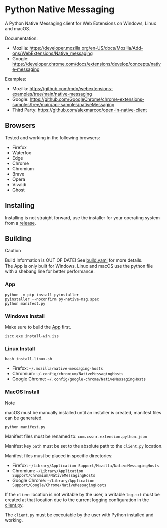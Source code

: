# Python Native Messaging

A Python Native Messaging client for Web Extensions on Windows, Linux and macOS.

Documentation:

- Mozilla: https://developer.mozilla.org/en-US/docs/Mozilla/Add-ons/WebExtensions/Native_messaging
- Google: https://developer.chrome.com/docs/extensions/develop/concepts/native-messaging

Examples:

- Mozilla: https://github.com/mdn/webextensions-examples/tree/main/native-messaging
- Google: https://github.com/GoogleChrome/chrome-extensions-samples/tree/main/api-samples/nativeMessaging
- Third Party: https://github.com/alexmarcoo/open-in-native-client

## Browsers

Tested and working in the following browsers:

- Firefox
- Waterfox
- Edge
- Chrome
- Chromium
- Brave
- Opera
- Vivaldi
- Ghost

## Installing

Installing is not straight forward, use the installer for your operating system from
a [release](https://github.com/smashedr/python-native-messaging/releases/latest).

## Building

> [!CAUTION]
> Build Information is OUT OF DATE! See [build.yaml](.github%2Fworkflows%2Fbuild.yaml) for more details.  
> The App is only built for Windows. Linux and macOS use the python file with a shebang line for better performance.

### App

```shell
python -m pip install pyinstaller
pyinstaller --noconfirm py-native-msg.spec
python manifest.py
```

### Windows Install

Make sure to build the [App](#app) first.

```shell
iscc.exe install-win.iss
```

### Linux Install

```shell
bash install-linux.sh
```

- Firefox: `~/.mozilla/native-messaging-hosts`
- Chromium: `~/.config/chromium/NativeMessagingHosts`
- Google Chrome: `~/.config/google-chrome/NativeMessagingHosts`

### MacOS Install

> [!NOTE]  
> macOS must be manually installed until an installer is created, manifest files can be generated.

```shell
python manifest.py
```

Manifest files must be renamed to: `com.cssnr.extension.python.json`

Manifest key `path` must be set to the absolute path to the `client.py` location.

Manifest files must be placed in specific directories:

- Firefox: `~/Library/Application Support/Mozilla/NativeMessagingHosts`
- Chromium: `~/Library/Application Support/Chromium/NativeMessagingHosts`
- Google Chrome: `~/Library/Application Support/Google/Chrome/NativeMessagingHosts`

If the `client` location is not writable by the user, a writable `log.txt`
must be created at that location due to the current logging configuration in the [client.py](src%2Fclient.py).

The `client.py` must be executable by the user with Python installed and working.
